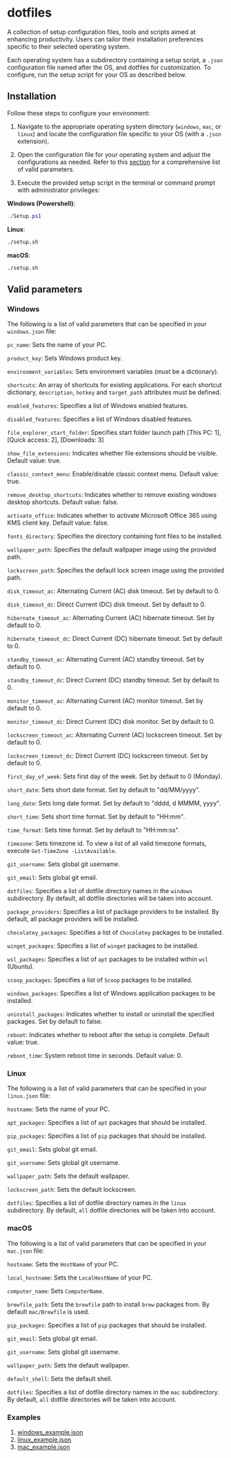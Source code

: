 # dotfiles

A collection of setup configuration files, tools and scripts aimed at enhancing productivity. Users can tailor their installation preferences specific to their selected operating system.

Each operating system has a subdirectory containing a setup script, a `.json` configuration file named after the OS, and dotfiles for customization. To configure, run the setup script for your OS as described below.

## Installation

Follow these steps to configure your environment:

1. Navigate to the appropriate operating system directory (`windows`, `mac`, or `linux`) and locate the configuration file specific to your OS (with a `.json` extension).

2. Open the configuration file for your operating system and adjust the configurations as needed. Refer to this [section](#valid-parameters) for a comprehensive list of valid parameters.

3. Execute the provided setup script in the terminal or command prompt with administrator privileges:

**Windows (Powershell)**:

```powershell
./Setup.ps1
```

**Linux**:

```bash
./setup.sh
```

**macOS**:

```bash
./setup.sh
```

## Valid parameters

### Windows

The following is a list of valid parameters that can be specified in your `windows.json` file:

`pc_name`: Sets the name of your PC.

`product_key`: Sets Windows product key.

`environment_variables`: Sets environment variables (must be a dictionary).

`shortcuts`: An array of shortcuts for existing applications. For each shortcut dictionary, `description`, `hotkey` and `target_path` attributes must be defined.

`enabled_features`: Specifies a list of Windows enabled features.

`disabled_features`: Specifies a list of Windows disabled features.

`file_explorer_start_folder`: Specifies start folder launch path [This PC: 1], [Quick access: 2], [Downloads: 3]

`show_file_extensions`: Indicates whether file extensions should be visible. Default value: true.

`classic_context_menu`: Enable/disable classic context menu. Default value: true.

`remove_desktop_shortcuts`: Indicates whether to remove existing windows desktop shortcuts. Default value: false.

`activate_office`: Indicates whether to activate Microsoft Office 365 using KMS client key. Default value: false.

`fonts_directory`: Specifies the directory containing font files to be installed.

`wallpaper_path`: Specifies the default wallpaper image using the provided path.

`lockscreen_path`: Specifies the default lock screen image using the provided path.

`disk_timeout_ac`: Alternating Current (AC) disk timeout. Set by default to 0.

`disk_timeout_dc`: Direct Current (DC) disk timeout. Set by default to 0.

`hibernate_timeout_ac`: Alternating Current (AC) hibernate timeout. Set by default to 0.

`hibernate_timeout_dc`: Direct Current (DC) hibernate timeout. Set by default to 0.

`standby_timeout_ac`: Alternating Current (AC) standby timeout. Set by default to 0.

`standby_timeout_dc`: Direct Current (DC) standby timeout. Set by default to 0.

`monitor_timeout_ac`: Alternating Current (AC) monitor timeout. Set by default to 0.

`monitor_timeout_dc`: Direct Current (DC) disk monitor. Set by default to 0.

`lockscreen_timeout_ac`: Alternating Current (AC) lockscreen timeout. Set by default to 0.

`lockscreen_timeout_dc`: Direct Current (DC) lockscreen timeout. Set by default to 0.

`first_day_of_week`: Sets first day of the week. Set by default to 0 (Monday).

`short_date`: Sets short date format. Set by default to "dd/MM/yyyy".

`long_date`: Sets long date format. Set by default to "dddd, d MMMM, yyyy".

`short_time`: Sets short time format. Set by default to "HH:mm".

`time_format`: Sets time format. Set by default to "HH:mm:ss".

`timezone`: Sets timezone id. To view a list of all valid timezone formats, execute `Get-TimeZone -ListAvailable`.

`git_username`: Sets global git username.

`git_email`: Sets global git email.

`dotfiles`: Specifies a list of dotfile directory names in the `windows` subdirectory. By default, all dotfile directories will be taken into account.

`package_providers`: Specifies a list of package providers to be installed. By default, all package providers will be installed.

`chocolatey_packages`: Specifies a list of `Chocolatey` packages to be installed.

`winget_packages`: Specifies a list of `winget` packages to be installed.

`wsl_packages`: Specifies a list of `apt` packages to be installed within `wsl` (Ubuntu).

`scoop_packages`: Specifies a list of `Scoop` packages to be installed.

`windows_packages`: Specifies a list of Windows application packages to be installed.

`uninstall_packages`: Indicates whether to install or uninstall the specified packages. Set by default to false.

`reboot`: Indicates whether to reboot after the setup is complete. Default value: true.

`reboot_time`: System reboot time in seconds. Default value: 0.

### Linux

The following is a list of valid parameters that can be specified in your `linux.json` file:

`hostname`: Sets the name of your PC.

`apt_packages`: Specifies a list of `apt` packages that should be installed.

`pip_packages`: Specifies a list of `pip` packages that should be installed.

`git_email`: Sets global git email.

`git_username`: Sets global git username.

`wallpaper_path`: Sets the default wallpaper.

`lockscreen_path`: Sets the default lockscreen.

`dotfiles`: Specifies a list of dotfile directory names in the `linux` subdirectory. By default, `all` dotfile directories will be taken into account.

### macOS

The following is a list of valid parameters that can be specified in your `mac.json` file:

`hostname`: Sets the `HostName` of your PC.

`local_hostname`: Sets the `LocalHostName` of your PC.

`computer_name`: Sets `ComputerName`.

`brewfile_path`: Sets the `brewfile` path to install `brew` packages from. By default `mac/Brewfile` is used.

`pip_packages`: Specifies a list of `pip` packages that should be installed.

`git_email`: Sets global git email.

`git_username`: Sets global git username.

`wallpaper_path`: Sets the default wallpaper.

`default_shell`: Sets the default shell.

`dotfiles`: Specifies a list of dotfile directory names in the `mac` subdirectory. By default, `all` dotfile directories will be taken into account.

### Examples

1. [windows_example.json](https://github.com/soIipsis/dotfiles/blob/main/examples/windows_example.json)
2. [linux_example.json](https://github.com/soIipsis/dotfiles/blob/main/examples/linux_example.json)
3. [mac_example.json](https://github.com/soIipsis/dotfiles/blob/main/examples/mac_example.json)
